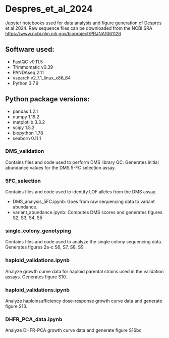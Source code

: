 # Despres_et_al_2024
Jupyter notebooks used for data analysis and figure generation of Despres et al 2024. Raw sequence files can be downloaded from the NCBI SRA https://www.ncbi.nlm.nih.gov/bioproject/PRJNA1061126

## Software used:
- FastQC v0.11.5
- Trimmomatic v0.39
- PANDAseq 2.11
- vsearch v2.7.1_linux_x86_64
- Python 3.7.9

## Python  package versions:
- pandas 1.2.1
- numpy 1.19.2
- matplotlib 3.3.2
- scipy 1.5.2
- biopython 1.78
- seaborn 0.11.1

### DMS_validation
Contains files and code used to perform DMS library QC. Generates initial abundance values for the DMS 5-FC selection assay.

### 5FC_selection
Contains files and code used to identify LOF alleles from the DMS assay.
- DMS_analysis_5FC.ipynb: Goes from raw sequencing data to variant abundance.
- variant_abundance.ipynb: Computes DMS scores and generates figures S2, S3, S4, S5

### single_colony_genotyping
Contains files and code used to analyze the single colony sequencing data. Generates figures 2a-c S6, S7, S8, S9

### haploid_validations.ipynb
Analyze growth curve data for haploid parental strains used in the validation assays. Generates figure S10.

### haploid_validations.ipynb
Analyze haploinsufficiency dose-response growth curve data and generate figure S13.

### DHFR_PCA_data.ipynb
Analyze DHFR-PCA growth curve data and generate figure S16bc
